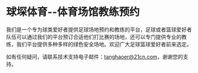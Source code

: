 # 球堔体育--体育场馆教练预约

我们是一个专为球类爱好者提供足球场地预约和教练的平台，足球或者篮球爱好者队伍可以通过我们的平台预订合适他们打比赛的场地，还可以专门提供专业的教练，我们平台提供多种多样的绿色安全场地。欢迎广大足球篮球爱好者前来选定。

如有任何疑问，请联系技术支持电子邮件：tanghaoer@21cn.com，谢谢您的支持。
